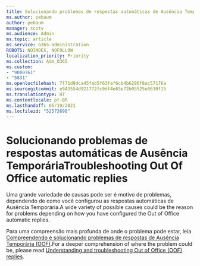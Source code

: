 ```yaml
---
title: Solucionando problemas de respostas automáticas de Ausência Temporária
ms.author: pebaum
author: pebaum
manager: scotv
ms.audience: Admin
ms.topic: article
ms.service: o365-administration
ROBOTS: NOINDEX, NOFOLLOW
localization_priority: Priority
ms.collection: Adm_O365
ms.custom:
- "9000761"
- "5831"
ms.openlocfilehash: 7f71d9dca45fab5f63faf6cb4b6286f8ac57176a
ms.sourcegitcommit: e943554d921772fc9df4e65e72b05525e6630f15
ms.translationtype: HT
ms.contentlocale: pt-BR
ms.lasthandoff: 05/19/2021
ms.locfileid: "52573698"
---
```

# <a name="troubleshooting-out-of-office-automatic-replies"></a><span data-ttu-id="88be9-102">Solucionando problemas de respostas automáticas de Ausência Temporária</span><span class="sxs-lookup"><span data-stu-id="88be9-102">Troubleshooting Out Of Office automatic replies</span></span>

<span data-ttu-id="88be9-103">Uma grande variedade de causas pode ser é motivo de problemas, dependendo de como você configurou as respostas automáticas de Ausência Temporária.</span><span class="sxs-lookup"><span data-stu-id="88be9-103">A wide variety of possible causes could be the reason for problems depending on how you have configured the Out of Office automatic replies.</span></span>

<span data-ttu-id="88be9-104">Para uma compreensão mais profunda de onde o problema pode estar, leia  [Compreendendo e solucionando problemas de respostas de Ausência Temporária (OOF)](/exchange/troubleshoot/email-delivery/understand-troubleshoot-oof-replies).</span><span class="sxs-lookup"><span data-stu-id="88be9-104">For a deeper comprehension of where the problem could be, please read  [Understanding and troubleshooting Out of Office (OOF) replies](/exchange/troubleshoot/email-delivery/understand-troubleshoot-oof-replies).</span></span>
